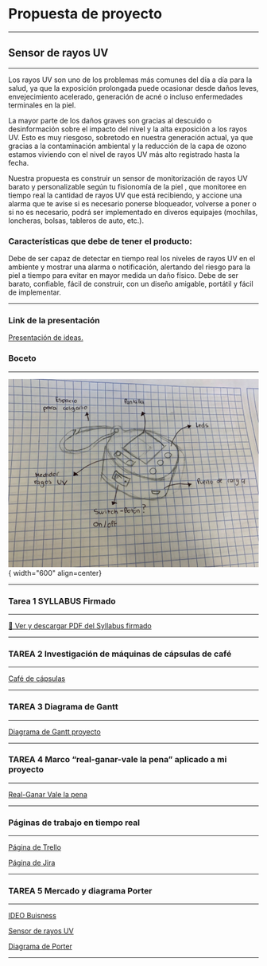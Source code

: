 # Propuesta de proyecto

---

## Sensor de rayos UV

---

Los rayos UV son uno de los problemas más comunes del día a día para la salud, ya que la exposición prolongada puede ocasionar desde daños leves, envejecimiento acelerado, generación de acné o incluso enfermedades terminales en la piel.

La mayor parte de los daños graves son gracias al descuido o desinformación sobre el impacto del nivel y la alta exposición a los rayos UV. Esto es muy riesgoso, sobretodo en nuestra generación actual, ya que gracias a la contaminación ambiental y la reducción de la capa de ozono estamos viviendo con el nivel de rayos UV más alto registrado hasta la fecha.

Nuestra propuesta es construir un sensor de monitorización de rayos UV barato y personalizable según tu fisionomía de la piel , que monitoree en tiempo real la cantidad de rayos UV que está recibiendo, y accione una alarma que te avise si es necesario ponerse bloqueador, volverse a poner o si no es necesario, podrá ser implementado en diveros equipajes (mochilas, loncheras, bolsas, tableros de auto, etc.).


### Características que debe de tener el producto:

Debe de ser capaz de detectar en tiempo real los niveles de rayos UV en el ambiente y mostrar una alarma o notificación, alertando del riesgo para la piel a tiempo para evitar en mayor medida un daño físico. Debe de ser barato, confiable, fácil de construir, con un diseño amigable, portátil y fácil de implementar.

---

### Link de la presentación

[Presentación de ideas.](https://www.canva.com/design/DAGyy1hqadw/BnHuIFL2b5_UzT2nNvXCFg/edit)

### Boceto

---

![Esquemático 3D](IMGSproyecto/IMG/Boceto.jpg){ width="600" align=center}

---

### Tarea 1 SYLLABUS Firmado

---

[📄 Ver y descargar PDF del Syllabus firmado](Syllabusfirmado.pdf)

---

### TAREA 2 Investigación de máquinas de cápsulas de café

---

[Café de cápsulas](https://www.canva.com/design/DAGyyk8UNIc/vEBEfNsOicrzrriuVTPqnQ/edit?utm_content=DAGyyk8UNIc&utm_campaign=designshare&utm_medium=link2&utm_source=sharebutton)

---

### TAREA 3 Diagrama de Gantt

---

[Diagrama de Gantt proyecto](https://iberopuebla.atlassian.net/jira/software/projects/MBA/list?atlOrigin=eyJpIjoiZWEzNTNhYzEzZTE0NDdhNjgxZmZkZjljMGU0ZGQ4OTUiLCJwIjoiaiJ9)

---

### TAREA 4 Marco “real-ganar-vale la pena” aplicado a mi proyecto

---

[Real-Ganar Vale la pena](https://docs.google.com/document/d/e/2PACX-1vSxMNVmR-jJWD9nZ6KWQUC17n7yDtmYZeKo0RqMjSaXiRVQKnahckI0v6XETvYHYvuaoG77ukvXxg2c/pub)

---

### Páginas de trabajo en tiempo real

---

[Página de Trello](https://trello.com/c/4ig0xvoT/10-análisis-de-componentes-y-materiales-para-el-prototipo)

[Página de Jira](https://iberopuebla.atlassian.net/jira/software/projects/MBA/boards/1/timeline)

---

### TAREA 5 Mercado y diagrama Porter

---

[IDEO Buisness](https://www.canva.com/design/DAG0w_cchC4/iZkATuicc6fS7nchp_iR7w/edit)

[Sensor de rayos UV](https://docs.google.com/document/d/1EhannVGKgvJBUKr_ac1ZMV9NYwc3UNqIrEO82akdBdE/edit?usp=sharing)

[Diagrama de Porter](https://www.canva.com/design/DAG0xGMiBc4/y4W1TcuNnE4gSCQcIF5zfA/edit?utm_content=DAG0xGMiBc4&utm_campaign=designshare&utm_medium=link2&utm_source=sharebutton)

---